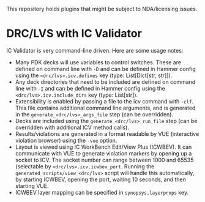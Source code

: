 This repository holds plugins that might be subject to NDA/licensing issues.

# DRC/LVS with IC Validator
IC Validator is very command-line driven. Here are some usage notes:
* Many PDK decks will use variables to control switches. These are defined on command line with `-D` and can be defined in Hammer config using the `<drc/lvs>.icv.defines` key (type: List[Dict[str, str]]).
* Any deck directories that need to be included are defined on command line with `-I` and can be defined in Hammer config using the `<drc/lvs>.icv.include_dirs` key (type: List[str]).
* Extensibility is enabled by passing a file to the icv command with `-clf`. This file contains additional command line arguments, and is generated in the `generate_<drc/lvs>_args_file` step (can be overridden).
* Decks are included using the `generate_<drc/lvs>_run_file` step (can be overridden with additional ICV method calls).
* Results/violations are generated in a format readable by VUE (interactive violation browser) using the `-vue` option.
* Layout is viewed using IC WorkBench Edit/View Plus (ICWBEV). It can communicate with VUE to generate violation markers by opening up a socket to ICV. The socket number can range between 1000 and 65535 (selectable by `<drc/lvs>.icv.icwbev_port`. Running the `generated_scripts/view_<drc/lvs>` script will handle this automatically, by starting ICWBEV, opening the port, waiting 10 seconds, and then starting VUE.
* ICWBEV layer mapping can be specified in `synopsys.layerprops` key.
